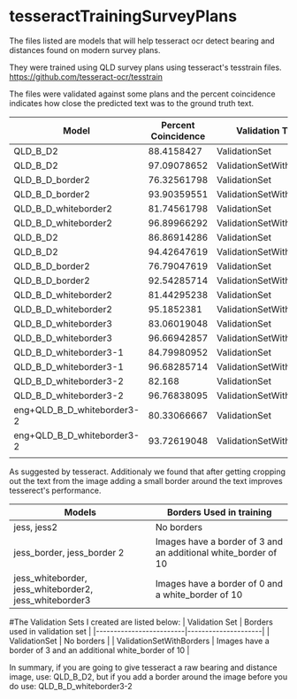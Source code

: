 # tesseractTrainingSurveyPlans


The files listed are models that will help tesseract ocr detect bearing and distances found on modern survey plans.

They were trained using QLD survey plans using tesseract's tesstrain files.
https://github.com/tesseract-ocr/tesstrain

The files were validated against some plans and the percent coincidence indicates how close the predicted text was to the ground truth text.


| Model                   | Percent Coincidence |Validation Type |
|-------------------------|---------------------|---------------------|
| QLD_B_D2                   | 88.4158427          |ValidationSet |
| QLD_B_D2                   | 97.09078652         |ValidationSetWithBorders |
| QLD_B_D_border2            | 76.32561798         |ValidationSet |
| QLD_B_D_border2            | 93.90359551         |ValidationSetWithBorders |
| QLD_B_D_whiteborder2       | 81.74561798         |ValidationSet |
| QLD_B_D_whiteborder2       | 96.89966292         |ValidationSetWithBorders |
| QLD_B_D2                   | 86.86914286         |ValidationSet |
| QLD_B_D2                   | 94.42647619         |ValidationSetWithBorders |
| QLD_B_D_border2            | 76.79047619         |ValidationSet |
| QLD_B_D_border2            | 92.54285714         |ValidationSetWithBorders |
| QLD_B_D_whiteborder2       | 81.44295238         |ValidationSet |
| QLD_B_D_whiteborder2       | 95.1852381          |ValidationSetWithBorders |
| QLD_B_D_whiteborder3       | 83.06019048         |ValidationSet |
| QLD_B_D_whiteborder3       | 96.66942857         |ValidationSetWithBorders |
| QLD_B_D_whiteborder3-1     | 84.79980952         |ValidationSet |
| QLD_B_D_whiteborder3-1     | 96.68285714         |ValidationSetWithBorders |
| QLD_B_D_whiteborder3-2     | 82.168              |ValidationSet |
| QLD_B_D_whiteborder3-2     | 96.76838095         |ValidationSetWithBorders |
| eng+QLD_B_D_whiteborder3-2 | 80.33066667         |ValidationSet |
| eng+QLD_B_D_whiteborder3-2 | 93.72619048         |ValidationSetWithBorders |
|                         |                     | |

As suggested by tesseract. Additionaly we found that after getting cropping out the text from the image adding a small border around the text improves tesserect's performance.

| Models	|	Borders Used in training	|
|-------------------------|---------------------|
| jess, jess2	|	No borders	|
| jess_border, jess_border 2	|	Images have a border of 3 and an additional white_border of 10	|
| jess_whiteborder, jess_whiteborder2, jess_whiteborder3	|	Images have a border of 0 and a white_border of 10	|

#The Validation Sets I created are listed below:
| Validation Set	|	Borders used in validation set	|
|-------------------------|---------------------|
| ValidationSet	|	No borders	|
| ValidationSetWithBorders	|	Images have a border of 3 and an additional white_border of 10	|


In summary, if you are going to give tesseract a raw bearing and distance image, use: QLD_B_D2, but if you add a border around the image before you do use: QLD_B_D_whiteborder3-2 

